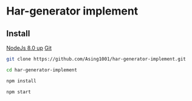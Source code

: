 # Har-generator implement

## Install 

[NodeJs 8.0 up](https://nodejs.org/en/download/)
[Git](https://git-scm.com/)

```bash
git clone https://github.com/Asing1001/har-generator-implement.git

cd har-generator-implement

npm install

npm start
```